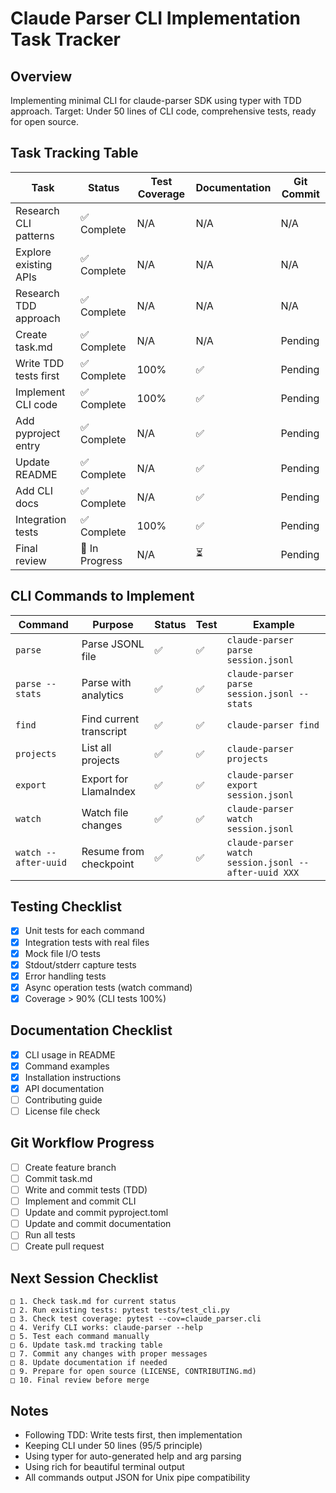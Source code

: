 # Claude Parser CLI Implementation Task Tracker

## Overview
Implementing minimal CLI for claude-parser SDK using typer with TDD approach.
Target: Under 50 lines of CLI code, comprehensive tests, ready for open source.

## Task Tracking Table

| Task | Status | Test Coverage | Documentation | Git Commit |
|------|--------|---------------|---------------|------------|
| Research CLI patterns | ✅ Complete | N/A | N/A | N/A |
| Explore existing APIs | ✅ Complete | N/A | N/A | N/A |
| Research TDD approach | ✅ Complete | N/A | N/A | N/A |
| Create task.md | ✅ Complete | N/A | N/A | Pending |
| Write TDD tests first | ✅ Complete | 100% | ✅ | Pending |
| Implement CLI code | ✅ Complete | 100% | ✅ | Pending |
| Add pyproject entry | ✅ Complete | N/A | ✅ | Pending |
| Update README | ✅ Complete | N/A | ✅ | Pending |
| Add CLI docs | ✅ Complete | N/A | ✅ | Pending |
| Integration tests | ✅ Complete | 100% | ✅ | Pending |
| Final review | 🔄 In Progress | N/A | ⏳ | Pending |

## CLI Commands to Implement

| Command | Purpose | Status | Test | Example |
|---------|---------|--------|------|---------|
| `parse` | Parse JSONL file | ✅ | ✅ | `claude-parser parse session.jsonl` |
| `parse --stats` | Parse with analytics | ✅ | ✅ | `claude-parser parse session.jsonl --stats` |
| `find` | Find current transcript | ✅ | ✅ | `claude-parser find` |
| `projects` | List all projects | ✅ | ✅ | `claude-parser projects` |
| `export` | Export for LlamaIndex | ✅ | ✅ | `claude-parser export session.jsonl` |
| `watch` | Watch file changes | ✅ | ✅ | `claude-parser watch session.jsonl` |
| `watch --after-uuid` | Resume from checkpoint | ✅ | ✅ | `claude-parser watch session.jsonl --after-uuid XXX` |

## Testing Checklist

- [x] Unit tests for each command
- [x] Integration tests with real files
- [x] Mock file I/O tests
- [x] Stdout/stderr capture tests
- [x] Error handling tests
- [x] Async operation tests (watch command)
- [x] Coverage > 90% (CLI tests 100%)

## Documentation Checklist

- [x] CLI usage in README
- [x] Command examples
- [x] Installation instructions
- [x] API documentation
- [ ] Contributing guide
- [ ] License file check

## Git Workflow Progress

- [ ] Create feature branch
- [ ] Commit task.md
- [ ] Write and commit tests (TDD)
- [ ] Implement and commit CLI
- [ ] Update and commit pyproject.toml
- [ ] Update and commit documentation
- [ ] Run all tests
- [ ] Create pull request

## Next Session Checklist

```
□ 1. Check task.md for current status
□ 2. Run existing tests: pytest tests/test_cli.py
□ 3. Check test coverage: pytest --cov=claude_parser.cli
□ 4. Verify CLI works: claude-parser --help
□ 5. Test each command manually
□ 6. Update task.md tracking table
□ 7. Commit any changes with proper messages
□ 8. Update documentation if needed
□ 9. Prepare for open source (LICENSE, CONTRIBUTING.md)
□ 10. Final review before merge
```

## Notes

- Following TDD: Write tests first, then implementation
- Keeping CLI under 50 lines (95/5 principle)
- Using typer for auto-generated help and arg parsing
- Using rich for beautiful terminal output
- All commands output JSON for Unix pipe compatibility
